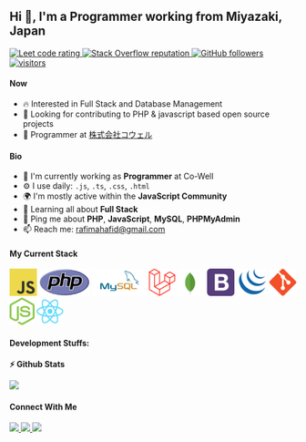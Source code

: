 ## Hi 👋, I'm a Programmer working from Miyazaki, Japan

<p align="left">
  <a href="https://leetcode.com/rafimahafid/">
    <img src="https://cp-logo.vercel.app/leetcode/rafimahafid" alt="Leet code rating" />
  </a>
 
  <a href="https://stackoverflow.com/users/14045437/rafi-mahafid">
    <img alt="Stack Overflow reputation" src="https://img.shields.io/stackexchange/stackoverflow/r/5921662?color=orange&label=reputation&logo=stackoverflow">
  </a>
  <a href="https://github.com/Maestro-Apollo?tab=followers">
    <img alt="GitHub followers" src="https://img.shields.io/github/followers/Maestro-Apollo?color=green&logo=github">
  </a>
  <a href="https://github.com/Maestro-Apollo/">
    <img src="https://komarev.com/ghpvc/?username=Maestro-Apollo" alt="visitors" />
  </a>

</p>

#### Now

- :fire: Interested in Full Stack and Database Management
- :calendar: Looking for contributing to PHP & javascript based open source projects
- :office: Programmer at [株式会社コウェル](https://www.co-well.jp/)

#### Bio

- 🏢 I'm currently working as **Programmer** at Co-Well
- ⚙️ I use daily: `.js`, `.ts`, `.css`, `.html`
- 🌍 I'm mostly active within the **JavaScript Community**
- 🌱 Learning all about **Full Stack**
- 💬 Ping me about **PHP**, **JavaScript**, **MySQL**, **PHPMyAdmin**
- 📫 Reach me: rafimahafid@gmail.com

#### My Current Stack

<img height="48" src="img/js_logo.svg" alt="javascript"> <img height="48" src="img/new-php-logo.svg" alt="php"> <img height="48" src="img/mysql-ar21.svg" alt="mysql"> <img height="48" src="img/laravel-2.svg" alt="laravel"> <img height="48" src="img/mongodb-icon-1.svg" alt="mongodb"> <img height="48" src="img/bootstrap-4.svg" alt="bootstrap4"> <img height="48" src="img/jquery-4.svg" alt="jquery"> <img height="48" src="img/git-original.svg" alt="git"> <img height="48" src="img/nodejs-icon.svg" alt="nodejs"> <img height="48" src="img/react-original.svg" alt="react">

#### Development Stuffs:

<b>⚡ Github Stats</b>

<p float="left">
<img height="180em" src="https://github-readme-stats.vercel.app/api/top-langs/?username=Maestro-Apollo&show_icons=true&hide_border=true&layout=compact&langs_count=8"/>
</p>

<!-- <b>&#128200; Competitive Programming</b>

<p float="left">
<img height="273em" src="https://leetcard.jacoblin.cool/rafimahafid?theme=light&font=Karma&ext=contest" />

</p> -->

<!-- #### Recent Activity

<p><b> &#9749; Latest Medium Blogs</b></p>

<a target="_blank" href="https://github-readme-medium-recent-article.vercel.app/medium/@sudiptob2/0"><img src="https://github-readme-medium-recent-article.vercel.app/medium/@sudiptob2/0" alt="Latest medium article">

<a target="_blank" href="https://github-readme-medium-recent-article.vercel.app/medium/@sudiptob2/1"><img src="https://github-readme-medium-recent-article.vercel.app/medium/@sudiptob2/1" alt="Latest medium article"> </a> -->

#### Connect With Me

<p left="center">
<a href="https://www.linkedin.com/in/rafi-mahafid/">
  <img src="https://img.shields.io/badge/linkedin-%230077B5.svg?&style=for-the-badge&logo=linkedin&logoColor=white" height=25>
</a> 
<a href="https://www.facebook.com/profile.php?id=100011336448086">
  <img src="https://img.shields.io/badge/Facebook-1877F2?style=for-the-badge&logo=facebook&logoColor=white" height=25>
</a>
<a href="mailto:rafimahafid@gmail.com">
  <img src="https://img.shields.io/badge/Gmail-D14836?style=for-the-badge&logo=gmail&logoColor=white" height=25>
</a>
</p>
